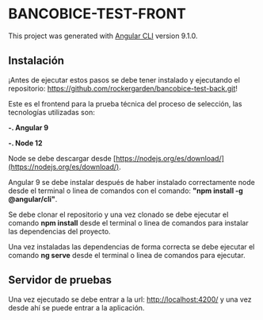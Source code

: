 # BANCOBICE-TEST-FRONT

  

This project was generated with [Angular CLI](https://github.com/angular/angular-cli) version 9.1.0.

  

## Instalación

  

¡Antes de ejecutar estos pasos se debe tener instalado y ejecutando el repositorio:  https://github.com/rockergarden/bancobice-test-back.git!

  

Este es el frontend para la prueba técnica del proceso de selección, las tecnologías utilizadas son:

  

**-. Angular 9**

**-. Node 12**

  

Node se debe descargar desde [https://nodejs.org/es/download/](https://nodejs.org/es/download/).

Angular 9 se debe instalar después de haber instalado correctamente node desde el terminal o linea de comandos con el comando: **"npm install -g @angular/cli"**.

  

Se debe clonar el repositorio y una vez clonado se debe ejecutar el comando **npm install** desde el terminal o linea de comandos para instalar las dependencias del proyecto.

  

Una vez instaladas las dependencias de forma correcta se debe ejecutar el comando **ng serve** desde el terminal o linea de comandos para ejecutar.

  

## Servidor de pruebas

  

Una vez ejecutado se debe entrar a la url: [http://localhost:4200/](http://localhost:4200/) y una vez desde ahí se puede entrar a la aplicación.